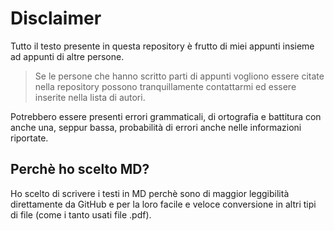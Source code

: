 # Disclaimer

Tutto il testo presente in questa repository è frutto di miei appunti insieme ad appunti di altre persone.

> Se le persone che hanno scritto parti di appunti vogliono essere citate nella repository possono tranquillamente contattarmi ed essere inserite nella lista di autori.

Potrebbero essere presenti errori grammaticali, di ortografia e battitura con anche una, seppur bassa, probabilità di errori anche nelle informazioni riportate.

## Perchè ho scelto MD?

Ho scelto di scrivere i testi in MD perchè sono di maggior leggibilità direttamente da GitHub e per la loro facile e veloce conversione in altri tipi di file (come i tanto usati file .pdf).